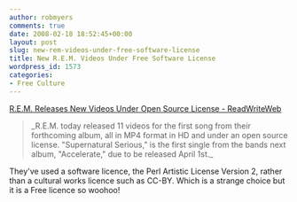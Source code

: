 ```yaml
---
author: robmyers
comments: true
date: 2008-02-18 18:52:45+00:00
layout: post
slug: new-rem-videos-under-free-software-license
title: New R.E.M. Videos Under Free Software License
wordpress_id: 1573
categories:
- Free Culture
---
```


[R.E.M. Releases New Videos Under Open Source License - ReadWriteWeb](http://www.readwriteweb.com/archives/rem_releases_new_videos_under_open_source_license.php)  
  


<blockquote>_R.E.M. today released 11 videos for the first song from their forthcoming album, all in MP4 format in HD and under an open source license. "Supernatural Serious," is the first single from the bands next album, "Accelerate," due to be released April 1st._</blockquote>

  
  
They've used a software licence, the Perl Artistic License Version 2, rather than a cultural works licence such as CC-BY. Which is a strange choice but it is a Free licence so woohoo!  


